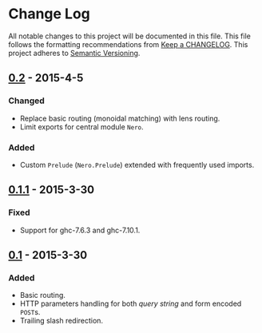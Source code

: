 # Change Log
All notable changes to this project will be documented in this file. This file
follows the formatting recommendations from [Keep a
CHANGELOG](http://keepachangelog.com/). This project adheres to [Semantic
Versioning](http://semver.org/).

## [0.2] - 2015-4-5
### Changed
- Replace basic routing (monoidal matching) with lens routing.
- Limit exports for central module `Nero`.

### Added
- Custom `Prelude` (`Nero.Prelude`) extended with frequently used imports.

## [0.1.1] - 2015-3-30
### Fixed
- Support for ghc-7.6.3 and ghc-7.10.1.

## [0.1] - 2015-3-30
### Added
- Basic routing.
- HTTP parameters handling for both *query string* and form encoded `POST`s.
- Trailing slash redirection.


[0.2]: https://github.com/jdnavarro/nero/compare/v0.1.1...v0.2
[0.1.1]: https://github.com/jdnavarro/nero/compare/v0.1...v0.1.1
[0.1]: https://github.com/jdnavarro/nero/compare/a2c3f720...v0.1
